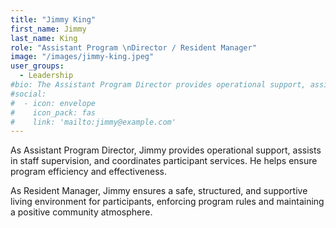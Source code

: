 ```yaml
---
title: "Jimmy King"
first_name: Jimmy
last_name: King
role: "Assistant Program \nDirector / Resident Manager"
image: "/images/jimmy-king.jpeg"
user_groups:
  - Leadership
#bio: The Assistant Program Director provides operational support, assists in staff supervision, and coordinates participant services. They help ensure program efficiency and effectiveness. As Resident Manager, Jimmy ensures a safe, structured, and supportive living environment for participants, enforcing program rules and maintaining a positive community atmosphere.
#social:
#  - icon: envelope
#    icon_pack: fas
#    link: 'mailto:jimmy@example.com'
---
```


As Assistant Program Director, Jimmy provides operational support, assists in staff supervision, and coordinates participant services. He helps ensure program efficiency and effectiveness. 

As Resident Manager, Jimmy ensures a safe, structured, and supportive living environment for participants, enforcing program rules and maintaining a positive community atmosphere.
